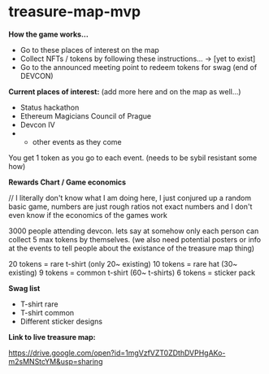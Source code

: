 # treasure-map-mvp

**How the game works...**

- Go to these places of interest on the map
- Collect NFTs / tokens by following these instructions... -> [yet to exist]
- Go to the announced meeting point to redeem tokens for swag (end of DEVCON)

**Current places of interest:** (add more here and on the map as well...)

- Status hackathon
- Ethereum Magicians Council of Prague
- Devcon IV
- + other events as they come

You get 1 token as you go to each event. (needs to be sybil resistant some how)

**Rewards Chart / Game economics**

// I literally don't know what I am doing here, I just conjured up a random basic game, numbers are just rough ratios not exact numbers and I don't even know if the economics of the games work

3000 people attending devcon. lets say at somehow only each person can collect 5 max tokens by themselves. (we also need potential posters or info at the events to tell people about the existance of the treasure map thing)

20 tokens = rare t-shirt (only 20~ existing)
10 tokens = rare hat (30~ existing)
9 tokens = common t-shirt (60~ t-shirts)
6 tokens = sticker pack

**Swag list**
- T-shirt rare
- T-shirt common
- Different sticker designs

**Link to live treasure map:** 

https://drive.google.com/open?id=1mgVzfVZT0ZDthDVPHgAKo-m2sMNStcYM&usp=sharing
